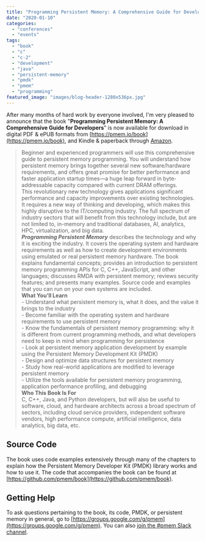 ```yaml
---
title: "Programming Persistent Memory: A Comprehensive Guide for Developers Book"
date: "2020-01-10"
categories: 
  - "conferences"
  - "events"
tags: 
  - "book"
  - "c"
  - "c-2"
  - "development"
  - "java"
  - "persistent-memory"
  - "pmdk"
  - "pmem"
  - "programming"
featured_image: "images/blog-header-1280x536px.jpg"
---
```


After many months of hard work by everyone involved, I'm very pleased to announce that the book "**Programming Persistent Memory: A Comprehensive Guide for Developers**" is now available for download in digital PDF & ePUB formats from [https://pmem.io/book](https://pmem.io/book), and Kindle & paperback through [Amazon](https://www.apress.com/us/book/9781484249314).

> Beginner and experienced programmers will use this comprehensive guide to persistent memory programming. You will understand how persistent memory brings together several new software/hardware requirements, and offers great promise for better performance and faster application startup times―a huge leap forward in byte-addressable capacity compared with current DRAM offerings.  
> This revolutionary new technology gives applications significant performance and capacity improvements over existing technologies. It requires a new way of thinking and developing, which makes this highly disruptive to the IT/computing industry. The full spectrum of industry sectors that will benefit from this technology include, but are not limited to, in-memory and traditional databases, AI, analytics, HPC, virtualization, and big data.     
> _**Programming Persistent Memory**_ describes the technology and why it is exciting the industry. It covers the operating system and hardware requirements as well as how to create development environments using emulated or real persistent memory hardware. The book explains fundamental concepts; provides an introduction to persistent memory programming APIs for C, C++, JavaScript, and other languages; discusses RMDA with persistent memory; reviews security features; and presents many examples. Source code and examples that you can run on your own systems are included.  
> **What You’ll Learn**  
> \- Understand what persistent memory is, what it does, and the value it brings to the industry  
> \- Become familiar with the operating system and hardware requirements to use persistent memory  
> \- Know the fundamentals of persistent memory programming: why it is different from current programming methods, and what developers need to keep in mind when programming for persistence  
> \- Look at persistent memory application development by example using the Persistent Memory Development Kit (PMDK)  
> \- Design and optimize data structures for persistent memory  
> \- Study how real-world applications are modified to leverage persistent memory  
> \- Utilize the tools available for persistent memory programming, application performance profiling, and debugging  
> **Who This Book Is For**  
> C, C++, Java, and Python developers, but will also be useful to software, cloud, and hardware architects across a broad spectrum of sectors, including cloud service providers, independent software vendors, high performance compute, artificial intelligence, data analytics, big data, etc. 

## Source Code

The book uses code examples extensively through many of the chapters to explain how the Persistent Memory Developer Kit (PMDK) library works and how to use it. The code that accompanies the book can be found at [https://github.com/pmem/book](https://github.com/pmem/book).

## Getting Help

To ask questions pertaining to the book, its code, PMDK, or persistent memory in general, go to [https://groups.google.com/g/pmem](https://groups.google.com/g/pmem). You can also [join the #pmem Slack channel](https://join.slack.com/t/pmem-io/shared_invite/enQtNzU4MzQ2Mzk3MDQwLWQ1YThmODVmMGFkZWI0YTdhODg4ODVhODdhYjg3NmE4N2ViZGI5NTRmZTBiNDYyOGJjYTIyNmZjYzQxODcwNDg).
